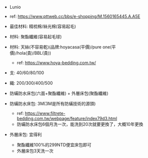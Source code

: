- Lunio
- ref: https://www.pttweb.cc/bbs/e-shopping/M.1560165445.A.A5E
- 最佳材料: 精梳棉/絲光棉(容易起毛)
- 材料: 聚酯纖維(容易起毛球)
- 材料: 天絲(不容易乾)(品牌:hoyacasa(平價)/pure one(平價)/hola(貴)/BBL(貴))
	- ref: https://www.hoya-bedding.com.tw/
- 支: 40/60/80/100
- 織: 200/300/400/500

- 防蟎防水床包(六面+聚酯纖維) + 外層床包(聚酯纖維)
- 防蟎防水床包: 3M(3M是所有防蟎技術的源頭) 
	- ref: https://www.filtrete-bedding.com.tw/webpage/feature/index79d3.html
	- 防蟎防水床包6個月洗一次，能洗到20次就要更換了，大概10年更換
- 外層床包: 宜得利
	- 聚酯纖維100%的299NTD便宜床包即可
	- 外層床包3天洗一次